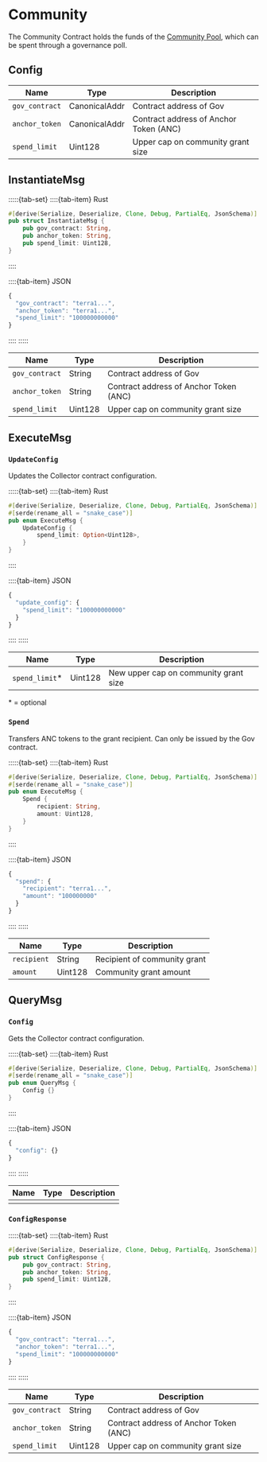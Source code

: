 # Community

The Community Contract holds the funds of the [Community Pool](../../protocol/anchor-governance/README.md), which can be spent through a governance poll.&#x20;

## Config

| Name           | Type          | Description                            |
| -------------- | ------------- | -------------------------------------- |
| `gov_contract` | CanonicalAddr | Contract address of Gov                |
| `anchor_token` | CanonicalAddr | Contract address of Anchor Token (ANC) |
| `spend_limit`  | Uint128       | Upper cap on community grant size      |

## InstantiateMsg

:::::{tab-set}
::::{tab-item} Rust
```rust
#[derive(Serialize, Deserialize, Clone, Debug, PartialEq, JsonSchema)]
pub struct InstantiateMsg {
    pub gov_contract: String, 
    pub anchor_token: String, 
    pub spend_limit: Uint128, 
}
```
::::

::::{tab-item} JSON
```javascript
{
  "gov_contract": "terra1...", 
  "anchor_token": "terra1...", 
  "spend_limit": "100000000000" 
}
```
::::
:::::

| Name           | Type    | Description                            |
| -------------- | ------- | -------------------------------------- |
| `gov_contract` | String  | Contract address of Gov                |
| `anchor_token` | String  | Contract address of Anchor Token (ANC) |
| `spend_limit`  | Uint128 | Upper cap on community grant size      |

## ExecuteMsg

### `UpdateConfig`

Updates the Collector contract configuration.

:::::{tab-set}
::::{tab-item} Rust
```rust
#[derive(Serialize, Deserialize, Clone, Debug, PartialEq, JsonSchema)]
#[serde(rename_all = "snake_case")]
pub enum ExecuteMsg {
    UpdateConfig {
        spend_limit: Option<Uint128>, 
    }
}
```
::::

::::{tab-item} JSON
```javascript
{
  "update_config": {
    "spend_limit": "100000000000" 
  }
}
```
::::
:::::

| Name            | Type    | Description                           |
| --------------- | ------- | ------------------------------------- |
| `spend_limit`\* | Uint128 | New upper cap on community grant size |

\* = optional

### `Spend`

Transfers ANC tokens to the grant recipient. Can only be issued by the Gov contract.

:::::{tab-set}
::::{tab-item} Rust
```rust
#[derive(Serialize, Deserialize, Clone, Debug, PartialEq, JsonSchema)]
#[serde(rename_all = "snake_case")]
pub enum ExecuteMsg {
    Spend {
        recipient: String, 
        amount: Uint128, 
    }
}
```
::::

::::{tab-item} JSON
```javascript
{
  "spend": {
    "recipient": "terra1...", 
    "amount": "100000000" 
  }
}
```
::::
:::::

| Name        | Type    | Description                  |
| ----------- | ------- | ---------------------------- |
| `recipient` | String  | Recipient of community grant |
| `amount`    | Uint128 | Community grant amount       |

## QueryMsg

### `Config`

Gets the Collector contract configuration.

:::::{tab-set}
::::{tab-item} Rust
```rust
#[derive(Serialize, Deserialize, Clone, Debug, PartialEq, JsonSchema)]
#[serde(rename_all = "snake_case")]
pub enum QueryMsg {
    Config {}
}
```
::::

::::{tab-item} JSON
```javascript
{
  "config": {}
}
```
::::
:::::

| Name | Type | Description |
| ---- | ---- | ----------- |
|      |      |             |

### `ConfigResponse`

:::::{tab-set}
::::{tab-item} Rust
```rust
#[derive(Serialize, Deserialize, Clone, Debug, PartialEq, JsonSchema)]
pub struct ConfigResponse {
    pub gov_contract: String,
    pub anchor_token: String,
    pub spend_limit: Uint128,
}
```
::::

::::{tab-item} JSON
```javascript
{
  "gov_contract": "terra1...", 
  "anchor_token": "terra1...", 
  "spend_limit": "100000000000" 
}
```
::::
:::::

| Name           | Type    | Description                            |
| -------------- | ------- | -------------------------------------- |
| `gov_contract` | String  | Contract address of Gov                |
| `anchor_token` | String  | Contract address of Anchor Token (ANC) |
| `spend_limit`  | Uint128 | Upper cap on community grant size      |
